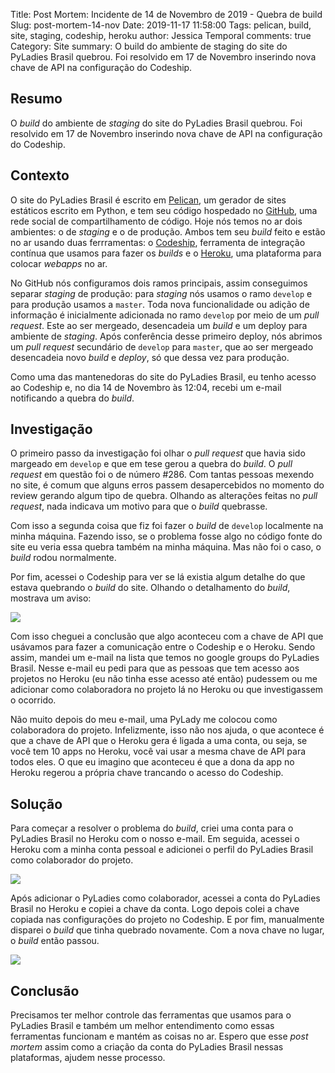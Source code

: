 Title: Post Mortem: Incidente de 14 de Novembro de 2019 - Quebra de build
Slug: post-mortem-14-nov
Date: 2019-11-17 11:58:00
Tags: pelican, build, site, staging, codeship, heroku
author: Jessica Temporal
comments: true
Category: Site
summary: O build do ambiente de staging do site do PyLadies Brasil quebrou. Foi resolvido em 17 de Novembro inserindo nova chave de API na configuração do Codeship.

## Resumo
O _build_ do ambiente de _staging_ do site do PyLadies Brasil quebrou. Foi resolvido em 17 de Novembro inserindo nova chave de API na configuração do Codeship.

## Contexto
O site do PyLadies Brasil é escrito em [Pelican](https://blog.getpelican.com/), um gerador de sites estáticos escrito em Python, e tem seu código hospedado no [GitHub](https://github.com/pyladies-brazil/br-pyladies-pelican), uma rede social de compartilhamento de código. Hoje nós temos no ar dois ambientes: o de _staging_ e o de produção. Ambos tem seu _build_ feito e estão no ar usando duas ferrramentas: o [Codeship](https://codeship.com/), ferramenta de integração contínua que usamos para fazer os _builds_ e o [Heroku](http://heroku.com/), uma plataforma para colocar _webapps_ no ar.

No GitHub nós configuramos dois ramos principais, assim conseguimos separar _staging_ de produção: para _staging_ nós usamos o ramo `develop` e para produção usamos a `master`. Toda nova funcionalidade ou adição de informação é inicialmente adicionada no ramo `develop` por meio de um _pull request_. Este ao ser mergeado, desencadeia um _build_ e um deploy para ambiente de _staging_. Após conferência desse primeiro deploy, nós abrimos um _pull request_ secundário de `develop` para `master`, que ao ser mergeado desencadeia novo _build_ e _deploy_, só que dessa vez para produção.

Como uma das mantenedoras do site do PyLadies Brasil, eu tenho acesso ao Codeship e, no dia 14 de Novembro às 12:04, recebi um e-mail notificando a quebra do _build_.

## Investigação
O primeiro passo da investigação foi olhar o _pull request_ que havia sido margeado em `develop` e que em tese gerou a quebra do _build_. O _pull request_ em questão foi o de número #286. Com tantas pessoas mexendo no site, é comum que alguns erros passem desapercebidos no momento do review gerando algum tipo de quebra. Olhando as alterações feitas no _pull request_, nada indicava um motivo para que o _build_ quebrasse.

Com isso a segunda coisa que fiz foi fazer o _build_ de `develop` localmente na minha máquina. Fazendo isso, se o problema fosse algo no código fonte do site eu veria essa quebra também na minha máquina. Mas não foi o caso, o _build_ rodou normalmente.

Por fim, acessei o Codeship para ver se lá existia algum detalhe do que estava quebrando o _build_ do site. Olhando o detalhamento do _build_, mostrava um aviso:

<img src="/images/post-mortem-14-nov-falha-codeship.png">

Com isso cheguei a conclusão que algo aconteceu com a chave de API que usávamos para fazer a comunicação entre o Codeship e o Heroku. Sendo assim, mandei um e-mail na lista que temos no google groups do PyLadies Brasil. Nesse e-mail eu pedi para que as pessoas que tem acesso aos projetos no Heroku (eu não tinha esse acesso até então) pudessem ou me adicionar como colaboradora no projeto lá no Heroku ou que investigassem o ocorrido.

Não muito depois do meu e-mail, uma PyLady me colocou como colaboradora do projeto. Infelizmente, isso não nos ajuda, o que acontece é que a chave de API que o Heroku gera é ligada a uma conta, ou seja, se você tem 10 apps no Heroku, você vai usar a mesma chave de API para todos eles. O que eu imagino que aconteceu é que a dona da app no Heroku regerou a própria chave trancando o acesso do Codeship.

## Solução
Para começar a resolver o problema do _build_, criei uma conta para o PyLadies Brasil no Heroku com o nosso e-mail. Em seguida, acessei o Heroku com a minha conta pessoal e adicionei o perfil do PyLadies Brasil como colaborador do projeto.

<img src="/images/post-mortem-14-nov-plbr-collaborator-heroku.png">

Após adicionar o PyLadies como colaborador, acessei a conta do PyLadies Brasil no Heroku e copiei a chave da conta. Logo depois colei a chave copiada nas configurações do projeto no Codeship. E por fim, manualmente disparei o _build_ que tinha quebrado novamente. Com a nova chave no lugar, o _build_ então passou.

<img src="/images/post-mortem-14-nov-build-passando.png">

## Conclusão
Precisamos ter melhor controle das ferramentas que usamos para o PyLadies Brasil e também um melhor entendimento como essas ferramentas funcionam e mantém as coisas no ar. Espero que esse _post mortem_ assim como a criação da conta do PyLadies Brasil nessas plataformas, ajudem nesse processo.
